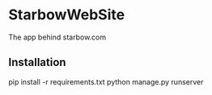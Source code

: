StarbowWebSite
==============

The app behind starbow.com


Installation
--------------

pip install -r requirements.txt
python manage.py runserver

